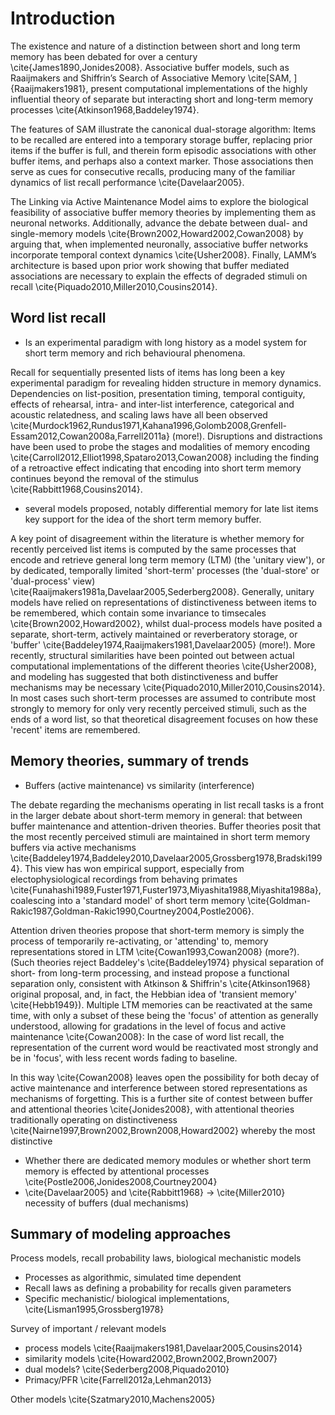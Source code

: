 # Introduction
The existence and nature of a distinction between short and long term memory has been debated for over a century \cite{James1890,Jonides2008}. Associative buffer models, such as Raaijmakers and Shiffrin’s Search of Associative Memory \cite[SAM, ]{Raaijmakers1981}, present computational implementations of the highly influential theory of separate but interacting short and long-term memory processes \cite{Atkinson1968,Baddeley1974}.

The features of SAM illustrate the canonical dual-storage algorithm: Items to be recalled are entered into a temporary storage buffer, replacing prior items if the buffer is full, and therein form episodic associations with other buffer items, and perhaps also a context marker. Those associations then serve as cues for consecutive recalls, producing many of the familiar dynamics of list recall performance \cite{Davelaar2005}. 

The Linking via Active Maintenance Model aims to explore the biological feasibility of associative buffer memory theories by implementing them as neuronal networks. Additionally, advance the debate between dual- and single-memory models \cite{Brown2002,Howard2002,Cowan2008} by arguing that, when implemented neuronally, associative buffer networks incorporate temporal context dynamics \cite{Usher2008}. Finally, LAMM’s architecture is based upon prior work showing that buffer mediated associations are necessary to explain the effects of degraded stimuli on recall \cite{Piquado2010,Miller2010,Cousins2014}.

## Word list recall

- Is an experimental paradigm with long history as a model system for short term memory and rich behavioural phenomena.

Recall for sequentially presented lists of items has long been a key experimental paradigm for revealing hidden structure in memory dynamics. Dependencies on list-position, presentation timing, temporal contiguity, effects of rehearsal, intra- and inter-list interference, categorical and acoustic relatedness, and scaling laws have all been observed \cite{Murdock1962,Rundus1971,Kahana1996,Golomb2008,Grenfell-Essam2012,Cowan2008a,Farrell2011a} (more!). Disruptions and distractions have been used to probe the stages and modalities of memory encoding \cite{Carroll2012,Elliot1998,Spataro2013,Cowan2008} including the finding of a retroactive effect indicating that encoding into short term memory continues beyond the removal of the stimulus \cite{Rabbitt1968,Cousins2014}.

- several models proposed, notably differential memory for late list items key support for the idea of the short term memory buffer.

A key point of disagreement within the literature is whether memory for recently perceived list items is computed by the same processes that encode and retrieve general long term memory (LTM) (the 'unitary view'), or by dedicated, temporally limited 'short-term' processes (the 'dual-store' or 'dual-process' view) \cite{Raaijmakers1981a,Davelaar2005,Sederberg2008}. Generally, unitary models have relied on representations of distinctiveness between items to be remembered, which contain some invariance to timsecales \cite{Brown2002,Howard2002}, whilst dual-process models have posited a separate, short-term, actively maintained or reverberatory storage, or 'buffer' \cite{Baddeley1974,Raaijmakers1981,Davelaar2005} (more!). More recently, structural similarities have been pointed out between actual computational implementations of the different theories \cite{Usher2008}, and modeling has suggested that both distinctiveness and buffer mechanisms may be necessary \cite{Piquado2010,Miller2010,Cousins2014}. In most cases such short-term processes are assumed to contribute most strongly to memory for only very recently perceived stimuli, such as the ends of a word list, so that theoretical disagreement focuses on how these 'recent' items are remembered.


## Memory theories, summary of trends

- Buffers (active maintenance) vs similarity (interference)

The debate regarding the mechanisms operating in list recall tasks is a front in the larger debate about short-term memory in general: that between buffer maintenance and attention-driven theories. Buffer theories posit that the most recently perceived stimuli are maintained in short term memory buffers via active mechanisms \cite{Baddeley1974,Baddeley2010,Davelaar2005,Grossberg1978,Bradski1994}. This view has won empirical support, especially from electophysiological recordings from behaving primates \cite{Funahashi1989,Fuster1971,Fuster1973,Miyashita1988,Miyashita1988a}, coalescing into a 'standard model' of short term memory \cite{Goldman-Rakic1987,Goldman-Rakic1990,Courtney2004,Postle2006}.

Attention driven theories propose that short-term memory is simply the process of temporarily re-activating, or 'attending' to, memory representations stored in LTM \cite{Cowan1993,Cowan2008} (more?). (Such theories reject Baddeley's \cite{Baddeley1974} physical separation of short- from long-term processing, and instead propose a functional separation only, consistent with Atkinson & Shiffrin's \cite{Atkinson1968} original proposal, and, in fact, the Hebbian idea of 'transient memory' \cite{Hebb1949}). Multiple LTM memories can be reactivated at the same time, with only a subset of these being the 'focus' of attention as generally understood, allowing for gradations in the level of focus and active maintenance \cite{Cowan2008}: In the case of word list recall, the representation of the current word would be reactivated most strongly and be in 'focus', with less recent words fading to baseline.

In this way \cite{Cowan2008} leaves open the possibility for both decay of active maintenance and interference between stored representations as mechanisms of forgetting. This is a further site of contest between buffer and attentional theories \cite{Jonides2008}, with attentional theories traditionally operating on distinctiveness \cite{Nairne1997,Brown2002,Brown2008,Howard2002} whereby the most distinctive 


- Whether there are dedicated memory modules or whether short term memory is effected by attentional processes \cite{Postle2006,Jonides2008,Courtney2004}
- \cite{Davelaar2005} and \cite{Rabbitt1968} -> \cite{Miller2010} necessity of buffers (dual mechanisms)

## Summary of modeling approaches
Process models, recall probability laws, biological mechanistic models

* Processes as algorithmic, simulated time dependent
* Recall laws as defining a probability for recalls given parameters
* Specific mechanistic/ biological implementations, \cite{Lisman1995,Grossberg1978}

Survey of important / relevant models

* process models \cite{Raaijmakers1981,Davelaar2005,Cousins2014}
* similarity models \cite{Howard2002,Brown2002,Brown2007}
* dual models? \cite{Sederberg2008,Piquado2010}
* Primacy/PFR \cite{Farrell2012a,Lehman2013}

Other models \cite{Szatmary2010,Machens2005}